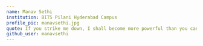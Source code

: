 ```yaml
---
name: Manav Sethi
institution: BITS Pilani Hyderabad Campus
profile_pic: manavsethi.jpg
quote: If you strike me down, I shall become more powerful than you can possibly imagine - Obi wan Kenobi
github_user: manavsethi
---
```

